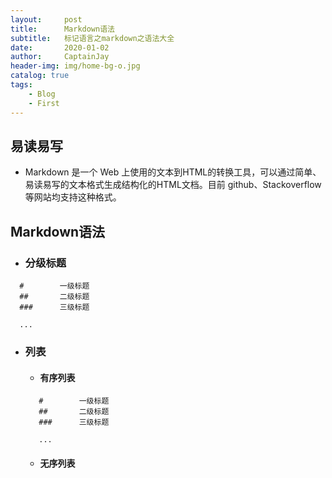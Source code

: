 ```yaml
---
layout:     post
title:      Markdown语法
subtitle:   标记语言之markdown之语法大全
date:       2020-01-02
author:     CaptainJay
header-img: img/home-bg-o.jpg
catalog: true
tags:
    - Blog
    - First
---
```


## 易读易写
  * Markdown 是一个 Web 上使用的文本到HTML的转换工具，可以通过简单、易读易写的文本格式生成结构化的HTML文档。目前 github、Stackoverflow 等网站均支持这种格式。

## Markdown语法
 * ### 分级标题
  ```
    #        一级标题
    ##       二级标题
    ###      三级标题
    
    ...
  ```
  * ### 列表
    * #### 有序列表
     ```
        #        一级标题
        ##       二级标题
        ###      三级标题
        
        ...
     ```
    * #### 无序列表
    
